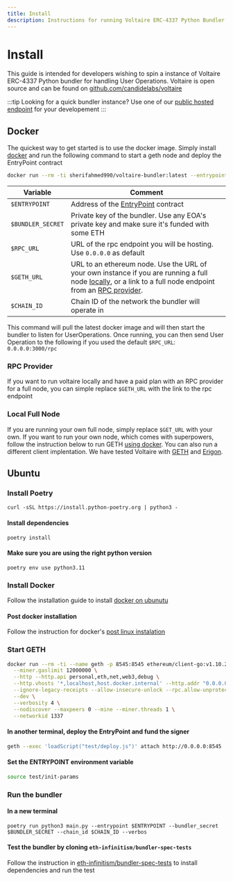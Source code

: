 ```yaml
---
title: Install
description: Instructions for running Voltaire ERC-4337 Python Bundler
---
```


# Install

This guide is intended for developers wishing to spin a instance of Voltaire ERC-4337 Python bundler for handling User Operations. Voltaire is open source and can be found on [github.com/candidelabs/voltaire](https://github.com/candidelabs/voltaire)

:::tip
Looking for a quick bundler instance? Use one of our [public hosted endpoint](./3-rpc-endpoints.mdx) for your developement
:::

## Docker

The quickest way to get started is to use the docker image. Simply install [docker](https://docs.docker.com/engine/install) and run the following command to start a geth node and deploy the EntryPoint contract

```bash
docker run --rm -ti sherifahmed990/voltaire-bundler:latest --entrypoint $ENTRYPOINT --bundler_secret $BUNDLER_SECRET --rpc_url $RPC_URL --geth_url $GETH_URL --chain_id $CHAIN_ID --verbose
```

| Variable         |Comment                                     |
| -----------------| -------------------------------------------|
| `$ENTRYPOINT`    | Address of the [EntryPoint](../security/deployment/0-testnet.md) contract
| `$BUNDLER_SECRET`| Private key of the bundler. Use any EOA's private key and make sure it's funded with some ETH                 
| `$RPC_URL`       | URL of the rpc endpoint you will be hosting. Use `0.0.0.0` as default
| `$GETH_URL`      | URL to an ethereum node. Use the URL of your own instance if you are running a full node [locally](#local-full-node), or a link to a full node endpoint from an [RPC provider](#rpc-provider).
| `$CHAIN_ID`      | Chain ID of the network the bundler will operate in

This command will pull the latest docker image and will then start the bundler to listen for UserOperations. Once running, you can then send User Operation to the following if you used the default `$RPC_URL`: `0.0.0.0:3000/rpc`

### RPC Provider
If you want to run voltaire locally and have a paid plan with an RPC provider for a full node, you can simple replace `$GETH_URL` with the link to the rpc endpoint

### Local Full Node
If you are running your own full node, simply replace `$GET_URL` with your own. If you want to run your own node, which comes with superpowers, follow the instruction below to run GETH [using docker](#start-geth). You can also run a different client implentation. We have tested Voltaire with [GETH](https://geth.ethereum.org/) and [Erigon](https://github.com/ledgerwatch/erigon).

## Ubuntu
### Install Poetry
```
curl -sSL https://install.python-poetry.org | python3 -
```
#### Install dependencies
```
poetry install
```

#### Make sure you are using the right python version

```
poetry env use python3.11
```

### Install Docker

Follow the installation guide to install [docker on ubunutu](https://docs.docker.com/engine/install/ubuntu/)

#### Post docker installation

Follow the instruction for docker's [post linux instalation](https://docs.docker.com/engine/install/linux-postinstall/)  

### Start GETH
```bash
docker run --rm -ti --name geth -p 8545:8545 ethereum/client-go:v1.10.26 \
  --miner.gaslimit 12000000 \
  --http --http.api personal,eth,net,web3,debug \
  --http.vhosts '*,localhost,host.docker.internal' --http.addr "0.0.0.0" \
  --ignore-legacy-receipts --allow-insecure-unlock --rpc.allow-unprotected-txs \
  --dev \
  --verbosity 4 \
  --nodiscover --maxpeers 0 --mine --miner.threads 1 \
  --networkid 1337
```

#### In another terminal, deploy the EntryPoint and fund the signer

```bash
geth --exec 'loadScript("test/deploy.js")' attach http://0.0.0.0:8545
```

#### Set the ENTRYPOINT environment variable

```bash
source test/init-params 
```

### Run the bundler
#### In a new terminal
```
poetry run python3 main.py --entrypoint $ENTRYPOINT --bundler_secret $BUNDLER_SECRET --chain_id $CHAIN_ID --verbos
```

#### Test the bundler by cloning `eth-infinitism/bundler-spec-tests`

Follow the instruction in <a href='https://github.com/eth-infinitism/bundler-spec-tests'>eth-infinitism/bundler-spec-tests</a> to install dependencies and run the test
